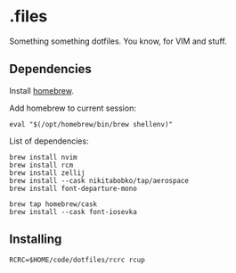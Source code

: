 # .files
Something something dotfiles. You know, for VIM and stuff.

## Dependencies
Install [homebrew](https://brew.sh).

Add homebrew to current session:
```
eval "$(/opt/homebrew/bin/brew shellenv)"
```

List of dependencies:
```
brew install nvim
brew install rcm
brew install zellij
brew install --cask nikitabobko/tap/aerospace
brew install font-departure-mono

brew tap homebrew/cask
brew install --cask font-iosevka
```

## Installing
```
RCRC=$HOME/code/dotfiles/rcrc rcup
```
